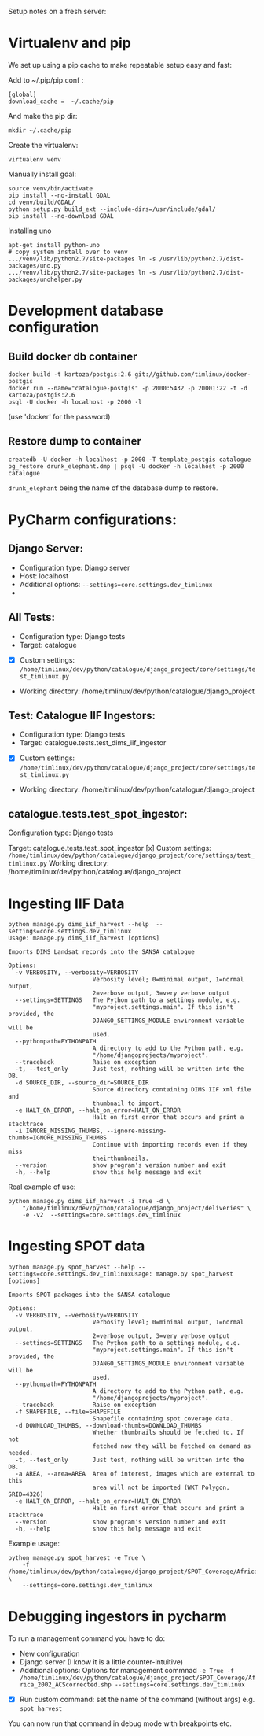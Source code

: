 Setup notes on a fresh server:

# Virtualenv and pip

We set up using a pip cache to make repeatable setup easy and fast:

Add to ~/.pip/pip.conf :

```
[global]
download_cache =  ~/.cache/pip
```

And make the pip dir:

```
mkdir ~/.cache/pip
```


Create the virtualenv:

```
virtualenv venv
```

Manually install gdal:

```
source venv/bin/activate
pip install --no-install GDAL
cd venv/build/GDAL/
python setup.py build_ext --include-dirs=/usr/include/gdal/
pip install --no-download GDAL
```

Installing uno
```
apt-get install python-uno
# copy system install over to venv
.../venv/lib/python2.7/site-packages ln -s /usr/lib/python2.7/dist-packages/uno.py
.../venv/lib/python2.7/site-packages ln -s /usr/lib/python2.7/dist-packages/unohelper.py
```


# Development database configuration

## Build docker db container

```
docker build -t kartoza/postgis:2.6 git://github.com/timlinux/docker-postgis
docker run --name="catalogue-postgis" -p 2000:5432 -p 20001:22 -t -d kartoza/postgis:2.6
psql -U docker -h localhost -p 2000 -l
```

(use 'docker' for the password)

## Restore dump to container

```
createdb -U docker -h localhost -p 2000 -T template_postgis catalogue
pg_restore drunk_elephant.dmp | psql -U docker -h localhost -p 2000 catalogue
```

``drunk_elephant`` being the name of the database dump to restore.


# PyCharm configurations:

## Django Server:

* Configuration type: Django server
* Host: localhost
* Additional options: ``--settings=core.settings.dev_timlinux``
*


## All Tests:

* Configuration type: Django tests
* Target: catalogue
* [x] Custom settings: ``/home/timlinux/dev/python/catalogue/django_project/core/settings/test_timlinux.py``
* Working directory: /home/timlinux/dev/python/catalogue/django_project

## Test: Catalogue IIF Ingestors:

* Configuration type: Django tests
* Target: catalogue.tests.test_dims_iif_ingestor
* [x] Custom settings: ``/home/timlinux/dev/python/catalogue/django_project/core/settings/test_timlinux.py``
* Working directory: /home/timlinux/dev/python/catalogue/django_project



## catalogue.tests.test_spot_ingestor:

Configuration type: Django tests

Target: catalogue.tests.test_spot_ingestor
[x] Custom settings: ``/home/timlinux/dev/python/catalogue/django_project/core/settings/test_timlinux.py``
Working directory: /home/timlinux/dev/python/catalogue/django_project


# Ingesting IIF Data

```
python manage.py dims_iif_harvest --help  --settings=core.settings.dev_timlinux
Usage: manage.py dims_iif_harvest [options]

Imports DIMS Landsat records into the SANSA catalogue

Options:
  -v VERBOSITY, --verbosity=VERBOSITY
                        Verbosity level; 0=minimal output, 1=normal output,
                        2=verbose output, 3=very verbose output
  --settings=SETTINGS   The Python path to a settings module, e.g.
                        "myproject.settings.main". If this isn't provided, the
                        DJANGO_SETTINGS_MODULE environment variable will be
                        used.
  --pythonpath=PYTHONPATH
                        A directory to add to the Python path, e.g.
                        "/home/djangoprojects/myproject".
  --traceback           Raise on exception
  -t, --test_only       Just test, nothing will be written into the DB.
  -d SOURCE_DIR, --source_dir=SOURCE_DIR
                        Source directory containing DIMS IIF xml file and
                        thumbnail to import.
  -e HALT_ON_ERROR, --halt_on_error=HALT_ON_ERROR
                        Halt on first error that occurs and print a stacktrace
  -i IGNORE_MISSING_THUMBS, --ignore-missing-thumbs=IGNORE_MISSING_THUMBS
                        Continue with importing records even if they miss
                        theirthumbnails.
  --version             show program's version number and exit
  -h, --help            show this help message and exit

```

Real example of use:

```
python manage.py dims_iif_harvest -i True -d \
    "/home/timlinux/dev/python/catalogue/django_project/deliveries" \
    -e -v2  --settings=core.settings.dev_timlinux
```

# Ingesting SPOT data

```
python manage.py spot_harvest --help --settings=core.settings.dev_timlinuxUsage: manage.py spot_harvest [options]

Imports SPOT packages into the SANSA catalogue

Options:
  -v VERBOSITY, --verbosity=VERBOSITY
                        Verbosity level; 0=minimal output, 1=normal output,
                        2=verbose output, 3=very verbose output
  --settings=SETTINGS   The Python path to a settings module, e.g.
                        "myproject.settings.main". If this isn't provided, the
                        DJANGO_SETTINGS_MODULE environment variable will be
                        used.
  --pythonpath=PYTHONPATH
                        A directory to add to the Python path, e.g.
                        "/home/djangoprojects/myproject".
  --traceback           Raise on exception
  -f SHAPEFILE, --file=SHAPEFILE
                        Shapefile containing spot coverage data.
  -d DOWNLOAD_THUMBS, --download-thumbs=DOWNLOAD_THUMBS
                        Whether thumbnails should be fetched to. If not
                        fetched now they will be fetched on demand as needed.
  -t, --test_only       Just test, nothing will be written into the DB.
  -a AREA, --area=AREA  Area of interest, images which are external to this
                        area will not be imported (WKT Polygon, SRID=4326)
  -e HALT_ON_ERROR, --halt_on_error=HALT_ON_ERROR
                        Halt on first error that occurs and print a stacktrace
  --version             show program's version number and exit
  -h, --help            show this help message and exit
```

Example usage:

```
python manage.py spot_harvest -e True \
    -f /home/timlinux/dev/python/catalogue/django_project/SPOT_Coverage/Africa_2002_ACScorrected.shp \
    --settings=core.settings.dev_timlinux
```

# Debugging ingestors in pycharm

To run a management command you have to do:

* New configuration
* Django server (I know it is a little counter-intuitive)
* Additional options: Options for management commnad  ``-e True -f /home/timlinux/dev/python/catalogue/django_project/SPOT_Coverage/Africa_2002_ACScorrected.shp --settings=core.settings.dev_timlinux``
* [x] Run custom command: set the name of the command (without args) e.g. ``spot_harvest``

You can now run that command in debug mode with breakpoints etc.

